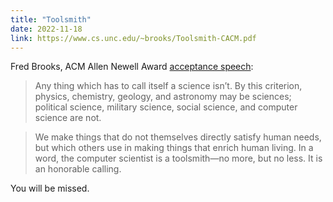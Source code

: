 ```yaml
---
title: "Toolsmith"
date: 2022-11-18
link: https://www.cs.unc.edu/~brooks/Toolsmith-CACM.pdf
---
```


Fred Brooks, ACM Allen Newell Award [acceptance speech](https://www.cs.unc.edu/~brooks/Toolsmith-CACM.pdf):

> Any thing which has to call itself a science isn’t. By this criterion, physics, chemistry, geology, and astronomy may be sciences; political science, military science, social science, and computer science are not. 

> We make things that do not themselves directly satisfy human needs, but which others use in making things that enrich human living. In a word, the computer scientist is a toolsmith—no more, but no less. It is an honorable calling.

You will be missed.

